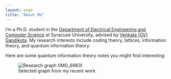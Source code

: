 ```yaml
---
layout: page
title: "About Me"
---
```


I’m a Ph.D. student in the [Department of Electrical Engineering and Computer Science](https://ecs.syracuse.edu/academics/electrical-engineering-and-computer-science) at Syracuse University, advised by [Venkata (GV) Gandikota](https://sites.google.com/view/gvenkata/home).
My research interests include coding theory, lattices, information theory, and quantum information theory.

Here are some quantum information theory notes you might find interesting:

<figure>
  <picture>
    <!-- Many browsers don't render HEIC. Keep the HEIC for completeness, but provide a JPEG fallback. -->
    <source srcset="/assets/images/IMG_6983.HEIC" type="image/heic">
    <img src="/assets/images/IMG_6983.jpg" alt="Research graph (IMG_6983)" style="max-width:100%; height:auto;">
  </picture>
  <figcaption>Selected graph from my recent work.</figcaption>
</figure>

